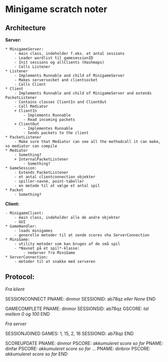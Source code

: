 
# Minigame scratch noter

## Architecture

**Server:**

	* MinigameServer: 
		- main class, indeholder f.eks. et antal sessions
		- Loader wordlist til gamesessionID
		- Init sessions og allClients (Hashmaps)
		- Calls Listener
	* Listener
		- Implements Runnable and child of MinigameServer
		- Makes serversocket and clientsocket
		- Calls Client
	* Client
		- Implements Runnable and child of MinigameServer and extends PacketListener
		- Contains classes ClientIn and ClientOut
		- Call Mediator
		+ ClientIn
			- Implements Runnable
			- Read incoming packets
		+ ClientOut
			- Implementes Runnable
			- Sends packets to the client
	* PacketListener
		- Make sure that Mediator can see all the methodcall it can make, so mediator can compile
	* Mediator
		- Something?
		+ InternalPacketListener
			- Something?
	* GameSession: 
		- Extends PacketListener
		- et antal clientconnection objekter
		- spiller-navne, point-tabeller
		- en metode til at vælge et antal spil
	* Packet
		- Something?

**Client:**

	- MinigameClient:
		- main class, indeholder alle de andre objekter
		- GUI
	* GameHandler:
		- loads minigames
		- generelle metoder til at sende scores vha ServerConnection
	* MiniGame:
		- utility metoder som kan bruges af de små spil
		- *Navnet på et spil*-klasse:
			- nedarver fra MiniGame
	* ServerConnection:
		- metoder til at snakke med serveren
	
## Protocol:


*Fra klient*

SESSIONCONNECT
PNAME: dinmor
SESSIONID: ab78qz *eller None*
END

GAMECOMPLETE
PNAME: dinmor
SESSIONSID: ab78qz 
GSCORE: *tal mellem 0 og 100*
END


*Fra server*

SESSIONJOINED
GAMES: 1, 15, 2, 16
SESSIONID: ab78qz
END

SCOREUPDATE
PNAME: dinmor
PSCORE: *akkumuleret score so far*
PNAME: dinfar
PSCORE: *akkumuleret score so far*
...
PNAME: dinbror
PSCORE: *akkumuleret score so far*
END
